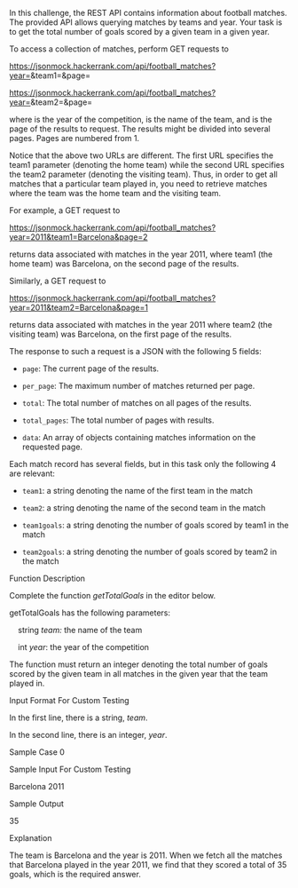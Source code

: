 In this challenge, the REST API contains information about football matches. The provided API allows querying matches by teams and year. Your task is to get the total number of goals scored by a given team in a given year.

To access a collection of matches, perform GET requests to

https://jsonmock.hackerrank.com/api/football_matches?year=<year>&team1=<team>&page=<page>

https://jsonmock.hackerrank.com/api/football_matches?year=<year>&team2=<team>&page=<page>

where <year> is the year of the competition, <team> is the name of the team, and <page> is the page of the results to request. The results might be divided into several pages. Pages are numbered from 1.

Notice that the above two URLs are different. The first URL specifies the team1 parameter (denoting the home team) while the second URL specifies the team2 parameter (denoting the visiting team). Thus, in order to get all matches that a particular team played in, you need to retrieve matches where the team was the home team and the visiting team.

For example, a GET request to

https://jsonmock.hackerrank.com/api/football_matches?year=2011&team1=Barcelona&page=2

returns data associated with matches in the year 2011, where team1 (the home team) was Barcelona, on the second page of the results.

Similarly, a GET request to

https://jsonmock.hackerrank.com/api/football_matches?year=2011&team2=Barcelona&page=1

returns data associated with matches in the year 2011 where team2 (the visiting team) was Barcelona, on the first page of the results.

The response to such a request is a JSON with the following 5 fields:

-   `page`: The current page of the results.
    
-   `per_page`: The maximum number of matches returned per page.
    
-   `total`: The total number of matches on all pages of the results.
    
-   `total_pages`: The total number of pages with results.
    
-   `data`: An array of objects containing matches information on the requested page.
    

Each match record has several fields, but in this task only the following 4 are relevant:

-   `team1`: a string denoting the name of the first team in the match
    
-   `team2`: a string denoting the name of the second team in the match
    
-   `team1goals`: a string denoting the number of goals scored by team1 in the match
    
-   `team2goals`: a string denoting the number of goals scored by team2 in the match
    

Function Description

Complete the function _getTotalGoals_ in the editor below.

getTotalGoals has the following parameters:

    string _team:_ the name of the team

    int _year_: the year of the competition

The function must return an integer denoting the total number of goals scored by the given team in all matches in the given year that the team played in.

  
Input Format For Custom Testing

In the first line, there is a string, _team_.

In the second line, there is an integer, _year_.

Sample Case 0

Sample Input For Custom Testing

Barcelona
2011

Sample Output

35

Explanation

The team is Barcelona and the year is 2011. When we fetch all the matches that Barcelona played in the year 2011, we find that they scored a total of 35 goals, which is the required answer.